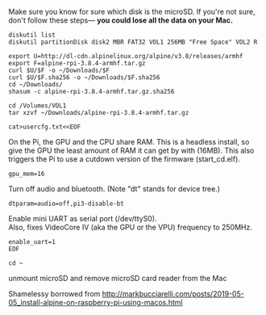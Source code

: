 Make sure you know for sure which disk is the microSD. If you're not sure, don't follow these steps— **you could lose all the data on your Mac.**
```
diskutil list
diskutil partitionDisk disk2 MBR FAT32 VOL1 256MB "Free Space" VOL2 R

export U=http://dl-cdn.alpinelinux.org/alpine/v3.8/releases/armhf
export F=alpine-rpi-3.8.4-armhf.tar.gz
curl $U/$F -o ~/Downloads/$F
curl $U/$F.sha256 -o ~/Downloads/$F.sha256
cd ~/Downloads/
shasum -c alpine-rpi-3.8.4-armhf.tar.gz.sha256

cd /Volumes/VOL1
tar xzvf ~/Downloads/alpine-rpi-3.8.4-armhf.tar.gz

cat>usercfg.txt<<EOF
```
On the Pi, the GPU and the CPU share RAM.  This is a headless install, so 
give the GPU the least amount of RAM it can get by with (16MB).
This also triggers the Pi to use a cutdown version of the firmware (start_cd.elf).
```
gpu_mem=16
```

Turn off audio and bluetooth.  (Note "dt" stands for device tree.)
```
dtparam=audio=off,pi3-disable-bt
```

Enable mini UART as serial port (/dev/ttyS0).  
Also, fixes VideoCore IV (aka the GPU or the VPU) frequency to 250MHz.
```
enable_uart=1
EOF

cd ~
```
unmount microSD and remove microSD card reader from the Mac

Shamelessy borrowed from http://markbucciarelli.com/posts/2019-05-05_install-alpine-on-raspberry-pi-using-macos.html

